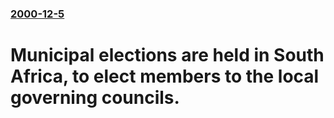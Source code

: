 ### [2000-12-5](/news/2000/12/5/index.md)

# Municipal elections are held in South Africa, to elect members to the local governing councils.



